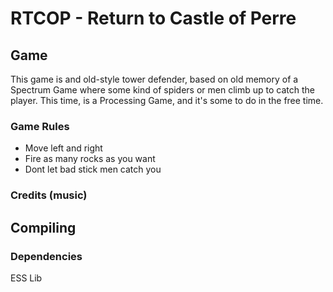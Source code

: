 # RTCOP - Return to Castle of Perre

## Game
This game is and old-style tower defender, based on old memory of a Spectrum Game where some kind of spiders or men climb up to catch the player.
This time, is a Processing Game, and it's some to do in the free time.

### Game Rules
- Move left and right 
- Fire as many rocks as you want
- Dont let bad stick men catch you

### Credits (music)


## Compiling

### Dependencies
ESS Lib



